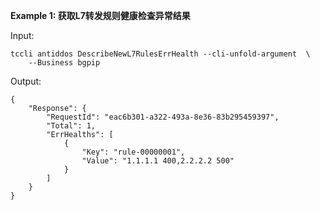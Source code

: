 **Example 1: 获取L7转发规则健康检查异常结果**



Input: 

```
tccli antiddos DescribeNewL7RulesErrHealth --cli-unfold-argument  \
    --Business bgpip
```

Output: 
```
{
    "Response": {
        "RequestId": "eac6b301-a322-493a-8e36-83b295459397",
        "Total": 1,
        "ErrHealths": [
            {
                "Key": "rule-00000001",
                "Value": "1.1.1.1 400,2.2.2.2 500"
            }
        ]
    }
}
```

